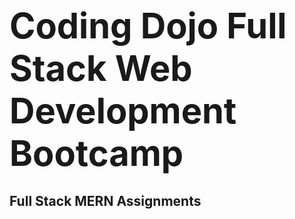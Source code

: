# <span style="font-size: 2em;">Coding Dojo Full Stack Web Development Bootcamp</span>

## Full Stack MERN Assignments
